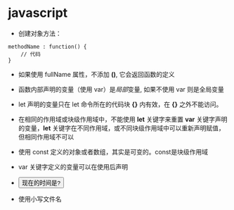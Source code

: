 # javascript

- 创建对象方法：

```javas
methodName : function() {
    // 代码 
}
```

- 如果使用 fullName 属性，不添加 **()**, 它会返回函数的定义

- 函数内部声明的变量（使用 var）是*局部*变量, 如果不使用 var 则是全局变量
- let 声明的变量只在 let 命令所在的代码块 **{}** 内有效，在 **{}** 之外不能访问。
- 在相同的作用域或块级作用域中，不能使用 **let** 关键字来重置 **var** 关键字声明的变量，**let** 关键字在不同作用域，或不同块级作用域中可以重新声明赋值，但相同作用域不可以
- 使用 const 定义的对象或者数组，其实是可变的。const是块级作用域
- var 关键字定义的变量可以在使用后声明
- <button onclick="getElementById('demo').innerHTML=Date()">现在的时间是?</button>





- 使用小写文件名



